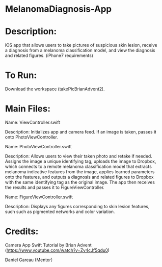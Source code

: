 # MelanomaDiagnosis-App

# Description: 

iOS app that allows users to take pictures of suspicious skin lesion, receive a diagnosis from a melanoma classification model, and view the diagnosis and related figures. (iPhone7 requirements)

# To Run: 

Download the workspace (takePicBrianAdvent2).

# Main Files:

Name: ViewController.swift

Description: Initializes app and camera feed. If an image is taken, passes it onto PhotoViewController.

Name: PhotoViewController.swift

Description: Allows users to view their taken photo and retake if needed. Assigns the image a unique identifying tag, uploads the image to Dropbox, which connects to a remote melanoma classification model that extracts melanoma indicative features from the image, applies learned parameters onto the features, and outputs a diagnosis and related figures to Dropbox with the same identifying tag as the original image. The app then receives the results and passes it to FigureViewController.

Name: FigureViewController.swift

Description: Displays any figures corresponding to skin lesion features, such such as pigmented networks and color variation.

# Credits: 

Camera App Swift Tutorial by Brian Advent (https://www.youtube.com/watch?v=Zv4cJf5qdu0)

Daniel Gareau (Mentor)
